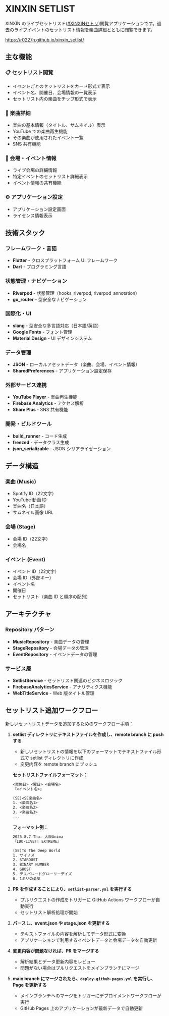 # XINXIN SETLIST

XINXIN のライブセットリスト([#XINXINセトリ](https://x.com/hashtag/XINXIN%E3%82%BB%E3%83%88%E3%83%AA?src=hashtag_click))閲覧アプリケーションです。過去のライブイベントのセットリスト情報を楽曲詳細とともに閲覧できます。

https://r0227n.github.io/xinxin_setlist/

## 主な機能

### 📋 セットリスト閲覧

- イベントごとのセットリストをカード形式で表示
- イベント名、開催日、会場情報の一覧表示
- セットリスト内の楽曲をチップ形式で表示

### 🎵 楽曲詳細

- 楽曲の基本情報（タイトル、サムネイル）表示
- YouTube での楽曲再生機能
- その楽曲が使用されたイベント一覧
- SNS 共有機能

### 🏢 会場・イベント情報

- ライブ会場の詳細情報
- 特定イベントのセットリスト詳細表示
- イベント情報の共有機能

### ⚙️ アプリケーション設定

- アプリケーション設定画面
- ライセンス情報表示

## 技術スタック

### フレームワーク・言語

- **Flutter** - クロスプラットフォーム UI フレームワーク
- **Dart** - プログラミング言語

### 状態管理・ナビゲーション

- **Riverpod** - 状態管理（hooks_riverpod, riverpod_annotation）
- **go_router** - 型安全なナビゲーション

### 国際化・UI

- **slang** - 型安全な多言語対応（日本語/英語）
- **Google Fonts** - フォント管理
- **Material Design** - UI デザインシステム

### データ管理

- **JSON** - ローカルアセットデータ（楽曲、会場、イベント情報）
- **SharedPreferences** - アプリケーション設定保存

### 外部サービス連携

- **YouTube Player** - 楽曲再生機能
- **Firebase Analytics** - アクセス解析
- **Share Plus** - SNS 共有機能

### 開発・ビルドツール

- **build_runner** - コード生成
- **freezed** - データクラス生成
- **json_serializable** - JSON シリアライゼーション

## データ構造

### 楽曲 (Music)

- Spotify ID（22文字）
- YouTube 動画 ID
- 楽曲名（日本語）
- サムネイル画像 URL

### 会場 (Stage)

- 会場 ID（22文字）
- 会場名

### イベント (Event)

- イベント ID（22文字）
- 会場 ID（外部キー）
- イベント名
- 開催日
- セットリスト（楽曲 ID と順序の配列）

## アーキテクチャ

### Repository パターン

- **MusicRepository** - 楽曲データの管理
- **StageRepository** - 会場データの管理
- **EventRepository** - イベントデータの管理

### サービス層

- **SetlistService** - セットリスト関連のビジネスロジック
- **FirebaseAnalyticsService** - アナリティクス機能
- **WebTitleService** - Web 版タイトル管理

## セットリスト追加ワークフロー

新しいセットリストデータを追加するためのワークフロー手順：

1. **setlist ディレクトリにテキストファイルを作成し、remote branch に push する**
   - 新しいセットリストの情報を以下のフォーマットでテキストファイル形式で setlist ディレクトリに作成
   - 変更内容を remote branch にプッシュ

   **セットリストファイルフォーマット：**

   ```txt
   <実施日> <曜日> <会場名>
   『<イベント名>』

   (SE)<SE楽曲名>
   1. <楽曲名1>
   2. <楽曲名2>
   3. <楽曲名3>
   ...
   ```

   **フォーマット例：**

   ```txt
   2025.8.7 Thu. 大阪Anima
   『IDO-LIVE!! EXTREME』

   (SE)To The Deep World
   1. サイノメ
   2. STARDUST
   3. BINARY NUMBER
   4. GHOST
   5. デスパレードグローリーデイズ
   6. 1ミリの勇気
   ```

2. **PR を作成することにより、`setlist-parser.yml` を実行する**
   - プルリクエストの作成をトリガーに GitHub Actions ワークフローが自動実行
   - セットリスト解析処理が開始

3. **パースし、event.json や stage.json を更新する**
   - テキストファイルの内容を解析してデータ形式に変換
   - アプリケーションで利用するイベントデータと会場データを自動更新

4. **変更内容が問題なければ、PR をマージする**
   - 解析結果とデータ更新内容をレビュー
   - 問題がない場合はプルリクエストをメインブランチにマージ

5. **main branch にマージされたら、`deploy-github-pages.yml` を実行し、Page を更新する**
   - メインブランチへのマージをトリガーにデプロイメントワークフローが実行
   - GitHub Pages 上のアプリケーションが最新データで自動更新
